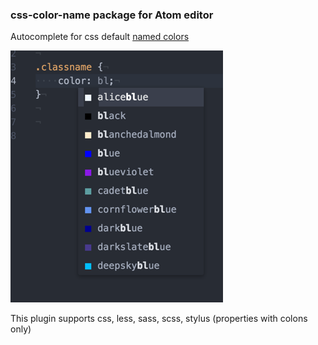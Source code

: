 
### css-color-name package for Atom editor

Autocomplete for css default [named colors](https://drafts.csswg.org/css-color/#named-colors) 

![screenshot](https://raw.githubusercontent.com/adarrra/css-color-name/master/css_color_name_preview.png)

This plugin supports css, less, sass, scss, stylus (properties with colons only)
